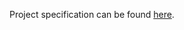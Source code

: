 Project specification can be found [here](https://drive.google.com/file/d/1kANI6EvRQaEhoOds8VnfSNNkPVYz_MOU/view?usp=sharing).
